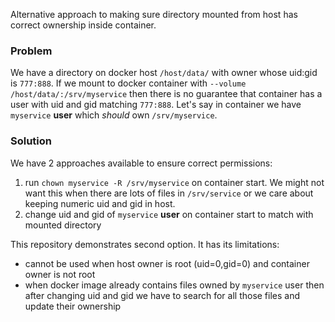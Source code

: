 Alternative approach to making sure directory mounted from host has correct ownership inside container.

### Problem

We have a directory on docker host `/host/data/` with owner whose uid:gid is `777:888`.
If we mount to docker container with `--volume /host/data/:/srv/myservice` then
there is no guarantee that container has a user with uid and gid matching `777:888`.
Let's say in container we have `myservice` **user** which _should_ own `/srv/myservice`.

### Solution

We have 2 approaches available to ensure correct permissions:

1. run `chown myservice -R /srv/myservice` on container start. We might not want
this when there are lots of files in `/srv/service` or we care about keeping numeric uid and gid in host.
2. change uid and gid of `myservice` **user** on container start to match with mounted directory

This repository demonstrates second option. It has its limitations:
 * cannot be used when host owner is root (uid=0,gid=0) and container owner is not root
 * when docker image already contains files owned by `myservice` user then
 after changing uid and gid we have to search for all those files and update their ownership
